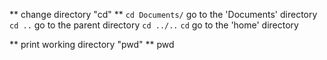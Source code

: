 ** change directory "cd" **
`cd Documents/` go to the 'Documents' directory
`cd ..` go to the parent directory `cd ../..`
`cd` go to the 'home' directory

** print working directory "pwd" **
pwd
